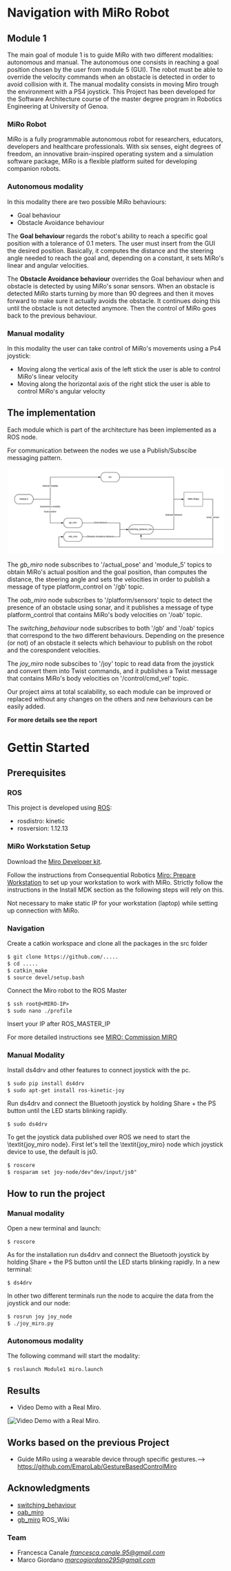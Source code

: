  # Navigation with MiRo Robot

 ## Module 1
 The main goal of module 1 is to guide MiRo with two different modalities: autonomous and manual.
 The autonomous one consists in reaching a goal position chosen by the user from module 5 (GUI). The robot must be able to override the velocity commands when an obstacle is detected in order to avoid collision with it.
 The manual modality consists in moving Miro trough the environment with a PS4 joystick.
 This Project has been developed for the Software Architecture course of the master degree program in Robotics Engineering at University of Genoa.

 ### MiRo Robot
 MiRo is a fully programmable autonomous robot for researchers, educators, developers and healthcare professionals. With six senses, eight   degrees of freedom, an innovative brain-inspired operating system and a simulation software package, MiRo is a flexible platform suited for developing companion robots.


 ### Autonomous modality
 
 In this modality there are two possible MiRo behaviours:
 * Goal behaviour
 * Obstacle Avoidance behaviour
 
 The **Goal behaviour** regards the robot's ability to reach a specific goal position with a tolerance of 0.1 meters. The user must insert from the GUI the desired position.
 Basically, it computes the distance and the steering angle needed to reach the goal and, depending on a constant, it sets MiRo's linear and angular velocities.

 The **Obstacle Avoidance behaviour** overrides the Goal behaviour when and obstacle is detected by using MiRo's sonar sensors.
 When an obstacle is detected MiRo starts turning by more than 90 degrees and then it moves forward to make sure it actually avoids the obstacle. It continues doing this until the obstacle is not detected anymore.
 Then the control of MiRo goes back to the previous behaviour.

 ### Manual modality

 In this modality the user can take control of MiRo's movements using a Ps4 joystick:
 * Moving along the vertical axis of the left stick the user is able to control MiRo's linear velocity
 * Moving along the horizontal axis of the right stick the user is able to control MiRo's angular velocity

 ## The implementation 

 Each module which is part of the architecture has been implemented as a ROS node.

 For communication between the nodes we use a Publish/Subscibe messaging pattern.
<p align="center">
 <img src="Module1.jpeg"/>
</p>

 The *gb_miro* node subscribes to '/actual_pose'  and 'module_5' topics to obtain MiRo's actual position and the goal position, than computes the distance, the steering angle and sets the velocities in order to publish a message of type platform_control on '/gb' topic.  

 The *oab_miro* node subscribes to '/platform/sensors' topic to detect the presence of an obstacle using sonar, and it publishes a message of type platform_control that contains MiRo's body velocities on '/oab' topic. 
 
 The *switching_behaviour* node subscribes to both '/gb' and '/oab' topics that correspond to the two different behaviours.
 Depending on the presence (or not) of an obstacle it selects which behaviour to publish on the robot and the corespondent velocities.

 The *joy_miro* node subscibes to '/joy' topic to read data from the joystick and convert them into Twist commands, and it publishes a Twist message that contains MiRo's body velocities on '/control/cmd_vel' topic. 

 Our project aims at total scalability, so each module can be improved or replaced without any changes on the others and new behaviours can be easily added. 
 
  **For more details see the report**
 # Gettin Started

 ## Prerequisites

 ### ROS
This project is developed using [ROS](http://wiki.ros.org/kinetic/Installation/Ubuntu):
* rosdistro: kinetic
* rosversion: 1.12.13

 ### MiRo Workstation Setup
Download the [Miro Developer kit](http://labs.consequentialrobotics.com/miro/mdk/).

Follow the instructions from Consequential Robotics [Miro: Prepare Workstation](https://consequential.bitbucket.io/Developer_Preparation_Prepare_workstation.html) to set up your workstation to work with MiRo. 
Strictly follow the instructions in the Install MDK section as the following steps will rely on this.

Not necessary to make static IP for your workstation (laptop) while setting up connection with MiRo.

 ### Navigation

Create a catkin workspace and clone all the packages in the src folder

```
$ git clone https://github.com/.....
$ cd .....
$ catkin_make
$ source devel/setup.bash
```

 Connect the Miro robot to the ROS Master

```
$ ssh root@<MIRO-IP> 
$ sudo nano ./profile
```
 Insert your IP after ROS_MASTER_IP

For more detailed instructions see [MIRO: Commission MIRO](https://consequential.bitbucket.io/Developer_Preparation_Commission_MIRO.html)

 ### Manual Modality
Install ds4drv and other features to connect joystick with the pc.

```
$ sudo pip install ds4drv
$ sudo apt-get install ros-kinetic-joy
```

 Run ds4drv and connect the Bluetooth joystick by holding Share + the PS button until the LED starts blinking rapidly.

```
$ sudo ds4drv
```

 To get the joystick data published over ROS we need to start the \textit{joy\_miro node}. First let's tell the \textit{joy\_miro} node which joystick device to use, the default is js0. 

```
$ roscore
$ rosparam set joy-node/dev"dev/input/js0"
```

 ## How to run the project

 ### Manual modality
Open a new terminal and launch:

```
$ roscore
```

As for the installation run ds4drv and connect the Bluetooth joystick by holding Share + the PS button until the LED starts blinking rapidly.
In a new terminal:

```
$ ds4drv
```

In other two different terminals run the node to acquire the data from the joystick and our node:

```
$ rosrun joy joy_node
$ ./joy_miro.py
```

 ### Autonomous modality
The following command will start the modality:

```
$ roslaunch Module1 miro.launch
```


## Results
* Video Demo with a Real Miro.

[![Video Demo with a Real Miro]().


## Works based on the previous Project
* Guide MiRo using a wearable device through specific gestures.--> https://github.com/EmaroLab/GestureBasedControlMiro

## Acknowledgments

* [switching_behaviour](https://github.com/EmaroLab/GestureBasedControlMiro) 
* [oab_miro](https://github.com/EmaroLab/GestureBasedControlMiro) 
* [gb_miro](https://github.com/clebercoutof/turtlesim_cleaner)  ROS_Wiki



### Team
* Francesca Canale *francesca.canale.95@gmail.com*
* Marco Giordano *marcogiordano295@gmail.com*
